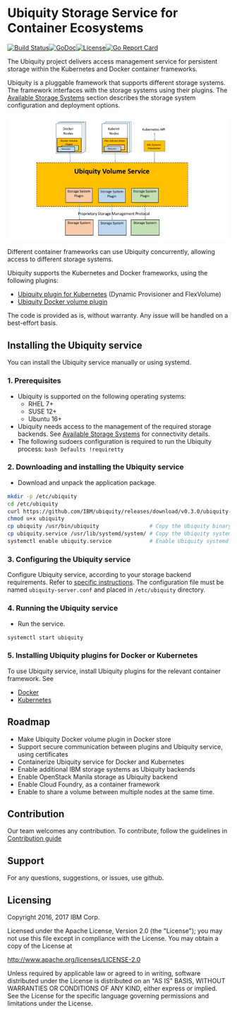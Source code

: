# Ubiquity Storage Service for Container Ecosystems 
[![Build Status](https://travis-ci.org/IBM/ubiquity.svg?branch=master)](https://travis-ci.org/IBM/ubiquity)[![GoDoc](https://godoc.org/github.com/IBM/ubiquity?status.svg)](https://godoc.org/github.com/IBM/ubiquity)[![License](https://img.shields.io/badge/license-Apache--2.0-blue.svg)](http://www.apache.org/licenses/LICENSE-2.0)[![Go Report Card](https://goreportcard.com/badge/github.com/IBM/ubiquity)](https://goreportcard.com/report/github.com/IBM/ubiquity)

The Ubiquity project delivers access management service for persistent storage within the Kubernetes and Docker container frameworks. 

Ubiquity is a pluggable framework that supports different storage systems. The framework interfaces with the storage systems using their plugins. The [Available Storage Systems](supportedStorage.md) section describes the storage system  configuration and deployment options.




![Ubiquity Overview](images/UbiquityOverview.jpg)

Different container frameworks can use Ubiquity concurrently, allowing access to different storage systems. 

Ubiquity supports the Kubernetes and Docker frameworks, using the following plugins:

- [Ubiquity plugin for Kubernetes](https://github.com/IBM/ubiquity-k8s) (Dynamic Provisioner and FlexVolume)
- [Ubiquity Docker volume plugin](https://github.com/IBM/ubiquity-docker-plugin)

The code is provided as is, without warranty. Any issue will be handled on a best-effort basis.

## Installing the Ubiquity service
You can install the Ubiquity service manually or using systemd.

### 1. Prerequisites
  * Ubiquity is supported on the following operating systems:
    - RHEL 7+
    - SUSE 12+
    - Ubuntu 16+
  * Ubiquity needs access to the management of the required storage backends. See [Available Storage Systems](supportedStorage.md) for connectivity details.
  * The following sudoers configuration is required to run the Ubiquity process:
        ```bash
        Defaults !requiretty
        ```

### 2. Downloading and installing the Ubiquity service 

  * Download and unpack the application package.
```bash
mkdir -p /etc/ubiquity
cd /etc/ubiquity
curl https://github.com/IBM/ubiquity/releases/download/v0.3.0/ubiquity-0.3.0.tar.gz | tar xf -
chmod u+x ubiquity
cp ubiquity /usr/bin/ubiquity                # Copy the Ubiquity binary file
cp ubiquity.service /usr/lib/systemd/system/ # Copy the Ubiquity systemd config to systemd directory
systemctl enable ubiquity.service            # Enable Ubiquity systemd service
```

### 3. Configuring the Ubiquity service
Configure Ubiquity service, according to your storage backend requirements. Refer to 
[specific instructions](supportedStorage.md). 
The configuration file must be named `ubiquity-server.conf` and placed in `/etc/ubiquity` directory.


### 4. Running the Ubiquity service
  * Run the service.
```bash
systemctl start ubiquity    
```

### 5. Installing Ubiquity plugins for Docker or Kubernetes
To use Ubiquity service, install Ubiquity plugins for the relevant container framework. See 
  * [Docker](https://github.com/IBM/ubiquity-docker-plugin)
  * [Kubernetes](https://github.com/IBM/ubiquity-k8s)


## Roadmap

 * Make Ubiquity Docker volume plugin in Docker store
 * Support secure communication between plugins and Ubiquity service, using certificates
 * Containerize Ubiquity service for Docker and Kubernetes
 * Enable additional IBM storage systems as Ubiquity backends
 * Enable OpenStack Manila storage as Ubiquity backend
 * Enable Cloud Foundry, as a container framework
 * Enable to share a volume between multiple nodes at the same time.


## Contribution
Our team welcomes any contribution.
To contribute, follow the guidelines in [Contribution guide](contribution-guide.md)

## Support
For any questions, suggestions, or issues, use github.

## Licensing

Copyright 2016, 2017 IBM Corp.

Licensed under the Apache License, Version 2.0 (the "License");
you may not use this file except in compliance with the License.
You may obtain a copy of the License at

http://www.apache.org/licenses/LICENSE-2.0

Unless required by applicable law or agreed to in writing, software
distributed under the License is distributed on an "AS IS" BASIS,
WITHOUT WARRANTIES OR CONDITIONS OF ANY KIND, either express or implied.
See the License for the specific language governing permissions and
limitations under the License.
